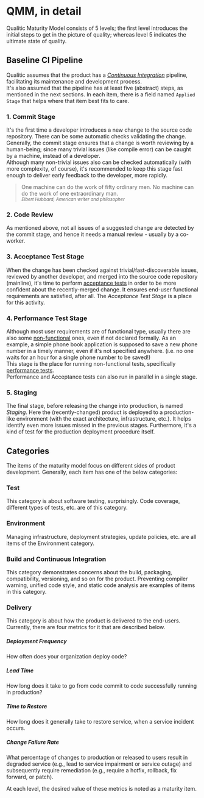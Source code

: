 # QMM, in detail
Qualitic Maturity Model consists of 5 levels; the first level introduces the initial steps to get in the picture of quality; whereas level 5 indicates the ultimate state of quality.

## Baseline CI Pipeline
Qualitic assumes that the product has a _[Continuous Integration](https://www.atlassian.com/continuous-delivery/continuous-integration)_ pipeline, facilitating its maintenance and development process.  
It's also assumed that the pipeline has at least five (abstract) steps, as mentioned in the next sections. In each item, there is a field named `Applied Stage` that helps where that item best fits to care.

### 1. Commit Stage
It's the first time a developer introduces a new change to the source code repository. There can be some automatic checks validating the change.  
Generally, the commit stage ensures that a change is worth reviewing by a human-being; since many trivial issues (like compile error) can be caught by a machine, instead of a developer.  
Although many non-trivial issues also can be checked automatically (with more complexity, of course), it's recommended to keep this stage fast enough to deliver early feedback to the developer, more rapidly.
> One machine can do the work of fifty ordinary men. No machine can do the work of one extraordinary man.  
<small>_Elbert Hubbard, American writer and philosopher_</small>

### 2. Code Review
As mentioned above, not all issues of a suggested change are detected by the commit stage, and hence it needs a manual review - usually by a co-worker.

### 3. Acceptance Test Stage
When the change has been checked against trivial/fast-discoverable issues, reviewed by another developer, and merged into the source code repository (mainline), it's time to perform [acceptance tests](https://www.agilealliance.org/glossary/acceptance/) in order to be more confident about the recently-merged change. It ensures end-user functional requirements are satisfied, after all. The _Acceptance Test Stage_ is a place for this activity.

### 4. Performance Test Stage
Although most user requirements are of functional type, usually there are also some [non-functional](https://www.guru99.com/non-functional-requirement-type-example) ones, even if not declared formally. As an example, a simple phone book application is supposed to save a new phone number in a timely manner, even if it's not specified anywhere. (i.e. no one waits for an hour for a single phone number to be saved!)  
This stage is the place for running non-functional tests, specifically [performance tests](https://www.guru99.com/performance-testing).  
Performance and Acceptance tests can also run in parallel in a single stage.

### 5. Staging
The final stage, before releasing the change into production, is named _Staging_. Here the (recently-changed) product is deployed to a production-like environment (with the exact architecture, infrastructure, etc.). It helps identify even more issues missed in the previous stages. Furthermore, it's a kind of test for the production deployment procedure itself.


## Categories
The items of the maturity model focus on different sides of product development. Generally, each item has one of the below categories:

### Test
This category is about software testing, surprisingly. Code coverage, different types of tests, etc. are of this category.

### Environment
Managing infrastructure, deployment strategies, update policies, etc. are all items of the Environment category.

### Build and Continuous Integration
This category demonstrates concerns about the build, packaging, compatibility, versioning, and so on for the product.
Preventing compiler warning, unified code style, and static code analysis are examples of items in this category.

### Delivery
This category is about how the product is delivered to the end-users. Currently, there are four metrics for it that are described below.

##### Deployment Frequency
How often does your organization deploy code?

##### Lead Time
How long does it take to go from code commit to code successfully running in production?

##### Time to Restore
How long does it generally take to restore service, when a service incident occurs.

##### Change Failure Rate
What percentage of changes to production or released to users result in degraded service (e.g., lead to service impairment or service outage) and subsequently require remediation (e.g., require a hotfix, rollback, fix forward, or patch).  

At each level, the desired value of these metrics is noted as a maturity item.
